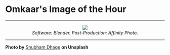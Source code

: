 # Omkaar's Image of the Hour

---

<div align="center">

<a href="https://unsplash.com/photos/white-daisies-flourish-in-a-sunny-soft-environment-3NkWh-2nT3E">
  <img src="https://images.unsplash.com/photo-1753454116027-4f3ff53af389?crop=entropy&cs=tinysrgb&fit=max&fm=jpg&ixid=M3w3NjA2Nzh8MHwxfHJhbmRvbXx8fHx8fHx8fDE3NTQ1NTAwMDB8&ixlib=rb-4.1.0&q=80&w=1080" style="max-width:100%; height:auto;">
</a>

<br>
<i>Software: Blender. Post-Production: Affinity Photo.</i>

</div>

---

**Photo by** [Shubham Dhage](https://unsplash.com/@theshubhamdhage) **on Unsplash**
